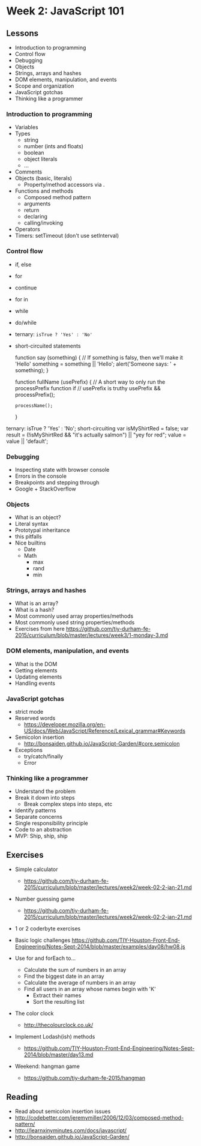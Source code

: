 # Week 2: JavaScript 101

## Lessons

- Introduction to programming
- Control flow
- Debugging
- Objects
- Strings, arrays and hashes
- DOM elements, manipulation, and events
- Scope and organization
- JavaScript gotchas
- Thinking like a programmer

### Introduction to programming

- Variables
- Types
  - string
  - number (ints and floats)
  - boolean
  - object literals
  - ...
- Comments
- Objects (basic, literals)
  - Property/method accessors via .
- Functions and methods
  - Composed method pattern
  - arguments
  - return
  - declaring
  - calling/invoking
- Operators
- Timers: setTimeout (don't use setInterval)

### Control flow

- if, else
- for
- continue
- for in
- while
- do/while
- ternary: `isTrue ? 'Yes' : 'No'`
- short-circuited statements

    function say (something) {
      // If something is falsy, then we'll make it 'Hello'
      something = something || 'Hello';
      alert('Someone says: ' + something);
    }

    function fullName (usePrefix) {
      // A short way to only run the processPrefix function if
      // usePrefix is truthy
      usePrefix && processPrefix();

      processName();
    }

ternary: isTrue ? 'Yes' : 'No';
short-circuiting
var isMyShirtRed = false;
var result = (!isMyShirtRed && "it's actually salmon") || "yey for red";
value = value || 'default';

### Debugging

- Inspecting state with browser console
- Errors in the console
- Breakpoints and stepping through
- Google + StackOverflow

### Objects

- What is an object?
- Literal syntax
- Prototypal inheritance
- this pitfalls
- Nice builtins
  - Date
  - Math
    - max
    - rand
    - min

### Strings, arrays and hashes

- What is an array?
- What is a hash?
- Most commonly used array properties/methods
- Most commonly used string properties/methods
- Exercises from here  https://github.com/tiy-durham-fe-2015/curriculum/blob/master/lectures/week3/1-monday-3.md

### DOM elements, manipulation, and events

- What is the DOM
- Getting elements
- Updating elements
- Handling events

### JavaScript gotchas

- strict mode
- Reserved words
  -  https://developer.mozilla.org/en-US/docs/Web/JavaScript/Reference/Lexical_grammar#Keywords
- Semicolon insertion
  - http://bonsaiden.github.io/JavaScript-Garden/#core.semicolon
- Exceptions
  - try/catch/finally
  - Error

### Thinking like a programmer

- Understand the problem
- Break it down into steps
  - Break complex steps into steps, etc
- Identify patterns
- Separate concerns
- Single responsibility principle
- Code to an abstraction
- MVP: Ship, ship, ship

## Exercises


- Simple calculator
  - https://github.com/tiy-durham-fe-2015/curriculum/blob/master/lectures/week2/week-02-2-jan-21.md

- Number guessing game
  - https://github.com/tiy-durham-fe-2015/curriculum/blob/master/lectures/week2/week-02-2-jan-21.md

- 1 or 2 coderbyte exercises

- Basic logic challenges https://github.com/TIY-Houston-Front-End-Engineering/Notes-Sept-2014/blob/master/examples/day08/hw08.js

- Use for and forEach to...
  - Calculate the sum of numbers in an array
  - Find the biggest date in an array
  - Calculate the average of numbers in an array
  - Find all users in an array whose names begin with 'K'
    - Extract their names
    - Sort the resulting list

- The color clock
  - http://thecolourclock.co.uk/

- Implement Lodash(ish) methods
  - https://github.com/TIY-Houston-Front-End-Engineering/Notes-Sept-2014/blob/master/day13.md

- Weekend: hangman game
  - https://github.com/tiy-durham-fe-2015/hangman

## Reading

- Read about semicolon insertion issues
- http://codebetter.com/jeremymiller/2006/12/03/composed-method-pattern/  
- http://learnxinyminutes.com/docs/javascript/
- http://bonsaiden.github.io/JavaScript-Garden/
